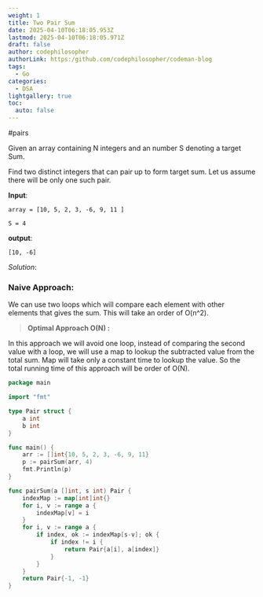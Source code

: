 ```yaml
---
weight: 1
title: Two Pair Sum
date: 2025-04-10T06:18:05.953Z
lastmod: 2025-04-10T06:18:05.971Z
draft: false
author: codephilosopher
authorLink: https:/github.com/codephilosopher/codeman-blog
tags:
  - Go
categories:
  - DSA
lightgallery: true
toc:
  auto: false
---
```

\#﻿pairs

Given an array containing N integers and an number S denoting a target Sum.

Find two distinct integers that can pair up to form target sum.  Let us assume there will be only one such pair.

**Input**:

`a﻿rray = [10, 5, 2, 3, -6, 9, 11 ]`

`S﻿ = 4`

**output**:

`[﻿10, -6]`

*Solution*:

### Naive Approach:

We can use two loops which will compare each element with other elements that gives the sum. This will take an order of O(n^2).

> **O﻿ptimal Approach O(N) :**

I﻿n this approach we will avoid one loop, instead of comparing the second value with a loop, we will use a map to lookup the subtracted value from the total sum. Map will take only a constant time to lookup the value. So the total running time of this approach will be order of O(N).

```go
package main

import "fmt"

type Pair struct {
	a int
	b int
}

func main() {
	arr := []int{10, 5, 2, 3, -6, 9, 11}
	p := pairSum(arr, 4)
	fmt.Println(p)
}

func pairSum(a []int, s int) Pair {
	indexMap := map[int]int{}
	for i, v := range a {
		indexMap[v] = i
	}
	for i, v := range a {
		if index, ok := indexMap[s-v]; ok {
			if index != i {
				return Pair{a[i], a[index]}
			}
		}
	}
	return Pair{-1, -1}
}

```